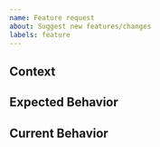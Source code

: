```yaml
---
name: Feature request
about: Suggest new features/changes
labels: feature
---
```

<!-- Your feature request may already be reported. -->
<!-- Please search in the [issues](https://github.com/coditory/sherlock-distributed-lock/issues) before creating a new one. -->

## Context
<!--- What are you trying to accomplish? -->
<!--- Providing context helps us come up with a solution that is most useful in the real world -->

## Expected Behavior
<!--- If you're suggesting a change/improvement, describe how it should work. -->
<!--- Propose a solution -->

## Current Behavior
<!--- If suggesting a change/improvement, explain the difference from the current behavior if it exists. -->
